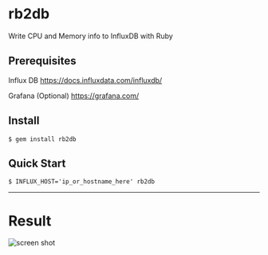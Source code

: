 # rb2db
Write CPU and Memory info to InfluxDB with Ruby

## Prerequisites
  Influx DB
  https://docs.influxdata.com/influxdb/

  Grafana (Optional)
  https://grafana.com/


## Install
    $ gem install rb2db
    
## Quick Start
    $ INFLUX_HOST='ip_or_hostname_here' rb2db
    
--------------


# Result
![screen shot](https://cloud.githubusercontent.com/assets/382216/26003093/5e005b16-36f7-11e7-8079-686d4a4807d4.png)
